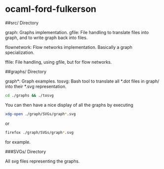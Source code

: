 # ocaml-ford-fulkerson

##src/ Directory

graph: Graphs implementation.
gfile: File handling to translate files into graph, and to write graph back into files.

flownetwork: Flow networks implementation. Basically a graph specialization.

ffile: File handling, using gfile, but for flow networks.

##graphs/ Directory

graph*: Graph examples.
tosvg: Bash tool to translate all *.dot files in graph/ into their *.svg representation.

```bash
cd ./graphs && ./tosvg
```

You can then have a nice display of all the graphs by executing

```bash
xdg-open ./graph/SVGs/graph*.svg
```

or

```bash
firefox ./graph/SVGs/graph*.svg
```

for example.
	
###SVGs/ Directory

All svg files representing the graphs.

